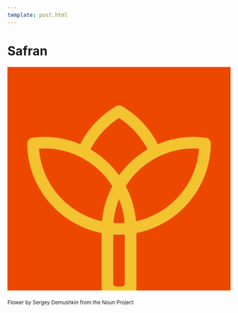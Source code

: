 ```yaml
---
template: post.html
---
```


# Safran

![safran](./safran4.svg)

<small>
Flower by Sergey Demushkin from the Noun Project
</small>

